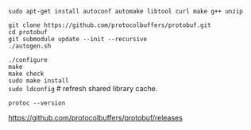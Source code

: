 
`sudo apt-get install autoconf automake libtool curl make g++ unzip`  

`git clone https://github.com/protocolbuffers/protobuf.git`  
`cd protobuf`  
`git submodule update --init --recursive`  
`./autogen.sh`  

`./configure`  
`make`  
`make check`  
`sudo make install`  
`sudo ldconfig` # refresh shared library cache.  

`protoc --version`  





https://github.com/protocolbuffers/protobuf/releases


